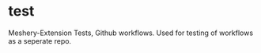 # test
Meshery-Extension Tests, Github workflows. Used for testing of workflows as a seperate repo.
